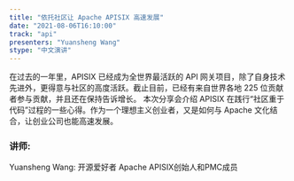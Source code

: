```yaml
---
title: "依托社区让 Apache APISIX 高速发展"
date: "2021-08-06T16:10:00" 
track: "api"
presenters: "Yuansheng Wang"
stype: "中文演讲"
---
```

在过去的一年里，APISIX 已经成为全世界最活跃的 API 网关项目，除了自身技术先进外，更得意与社区的高度活跃。截止目前，已经有来自世界各地 225 位贡献者参与贡献，并且还在保持告诉增长。
 本次分享会介绍 APISIX 在践行“社区重于代码”过程的一些心得。作为一个理想主义创业者，又是如何与 Apache 文化结合，让创业公司也能高速发展。
 ### 讲师: 
 Yuansheng Wang: 开源爱好者
Apache APISIX创始人和PMC成员